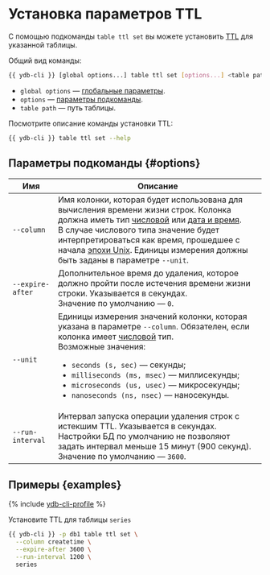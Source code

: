 # Установка параметров TTL

С помощью подкоманды `table ttl set` вы можете установить [TTL](../../concepts/ttl.md) для указанной таблицы.

Общий вид команды:

```bash
{{ ydb-cli }} [global options...] table ttl set [options...] <table path>
```

* `global options` — [глобальные параметры](commands/global-options.md).
* `options` — [параметры подкоманды](#options).
* `table path` — путь таблицы.

Посмотрите описание команды установки TTL:

```bash
{{ ydb-cli }} table ttl set --help
```

## Параметры подкоманды {#options}

Имя | Описание
---|---
`--column` | Имя колонки, которая будет использована для вычисления времени жизни строк. Колонка должна иметь тип [числовой](../../yql/reference/types/primitive.md#numeric) или [дата и время](../../yql/reference/types/primitive.md#datetime).<br>В случае числового типа значение будет интерпретироваться как время, прошедшее с начала [эпохи Unix](https://ru.wikipedia.org/wiki/Unix-время). Единицы измерения должны быть заданы в параметре `--unit`.
`--expire-after` | Дополнительное время до удаления, которое должно пройти после истечения времени жизни строки. Указывается в секундах.<br>Значение по умолчанию — `0`.
`--unit` | Единицы измерения значений колонки, которая указана в параметре `--column`. Обязателен, если колонка имеет [числовой](../../yql/reference/types/primitive.md#numeric) тип.<br>Возможные значения:<ul><li>`seconds (s, sec)` — секунды;</li><li>`milliseconds (ms, msec)` — миллисекунды;</li><li>`microseconds (us, usec)` — микросекунды;</li><li>`nanoseconds (ns, nsec)` — наносекунды.</li></ul>
`--run-interval` | Интервал запуска операции удаления строк с истекшим TTL. Указывается в секундах. Настройки БД по умолчанию не позволяют задать интервал меньше 15 минут (900 секунд).<br>Значение по умолчанию — `3600`.

## Примеры {examples}

{% include [ydb-cli-profile](../../_includes/ydb-cli-profile.md) %}

Установите TTL для таблицы `series`

```bash
{{ ydb-cli }} -p db1 table ttl set \
  --column createtime \
  --expire-after 3600 \
  --run-interval 1200 \
  series
```
